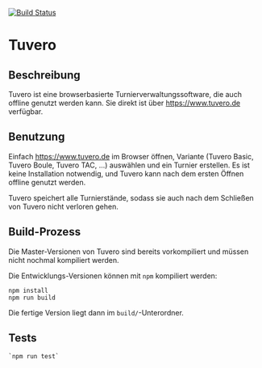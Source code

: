 [![Build Status](https://travis-ci.org/elor/tuvero.svg?branch=develop)](https://travis-ci.org/elor/tuvero)

# Tuvero

## Beschreibung

Tuvero ist eine browserbasierte Turnierverwaltungssoftware, die auch offline genutzt werden kann. Sie direkt ist über <https://www.tuvero.de> verfügbar.

## Benutzung

Einfach <https://www.tuvero.de> im Browser öffnen, Variante (Tuvero Basic, Tuvero Boule, Tuvero TAC, ...) auswählen und ein Turnier erstellen.
Es ist keine Installation notwendig, und Tuvero kann nach dem ersten Öffnen offline genutzt werden.

Tuvero speichert alle Turnierstände, sodass sie auch nach dem Schließen von Tuvero nicht verloren gehen.

## Build-Prozess

Die Master-Versionen von Tuvero sind bereits vorkompiliert und müssen nicht nochmal kompiliert werden.

Die Entwicklungs-Versionen können mit `npm` kompiliert werden:

    npm install
    npm run build

Die fertige Version liegt dann im `build/`-Unterordner.

## Tests

    `npm run test`
